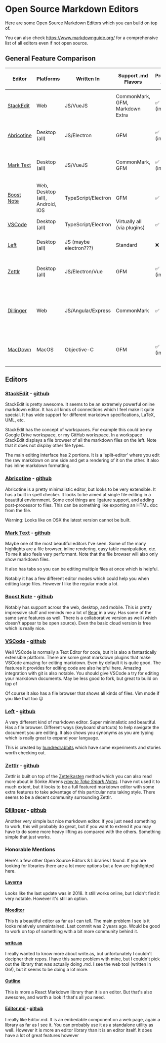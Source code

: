 # Open Source Markdown Editors

Here are some Open Source Markdown Editors which you can build on top of. 

You can also check <https://www.markdownguide.org/> for a comprehensive list of all editors even if not open source.

## General Feature Comparison

| Editor                                      | Platforms                        | Written In             | Support .md Flavors             | Preview .md | Theming Support | Code Syntax Highlighting | Markdown Syntax Highlighting | Diagram Support                           | LaTeX Support    | Export                        | Integrations                                                | Extras                                                     |
| ------------------------------------------- | -------------------------------- | ---------------------- | ------------------------------- | ----------- | --------------- | ------------------------ | ---------------------------- | ----------------------------------------- | ---------------- | ----------------------------- | ----------------------------------------------------------- | ---------------------------------------------------------- |
| [StackEdit](https://stackedit.io/)          | Web                              | JS/VueJS               | CommonMark, GFM, Markdown Extra | ✅ (inline)  | ❌               | ✅                        | ✅                            | UML                                       | ✅                | None                          | Google Drive, CouchDB, Github, GitLab                       | Emoji, Musical Score, Collaboration                        |
| [Abricotine](https://abricotine.brrd.fr/)   | Desktop (all)                    | JS/Electron            | GFM                             | ✅  (inline) | ✅               | ✅                        | ✅                            | ❌                                         | ✅                | HTML and all Pandoc supported | None                                                        | Post-Processing Scripts, Ligatures                         |
| [Mark Text](https://marktext.app/)          | Desktop (all)                    | JS/VueJS               | CommonMark, GFM                 | ✅  (inline) | ✅               | ✅                        | ✅                            | Flowchart, Sequence Diagrams, Gantt, Vega | ✅                | HTML, PDF                     | None                                                        | Editor Modes                                               |
| [Boost Note](https://boostnote.io/)         | Web, Desktop (all), Android, iOS | TypeScript/Electron    | GFM                             | ✅           | ✅               | ✅                        | ✅                            | ❌                                         | ✅                | HTML                          | Private Cloud                                               | BoostHub                                                   |
| [VSCode](https://code.visualstudio.com/)    | Desktop (all)                    | TypeScript/Electron    | Virtually all (via plugins)     | ✅           | ✅ (custom css)  | ✅                        | ✅                            | Via plugins                               | ✅  (via plugins) | via tasks.json                | None                                                        | A lot via plugins                                          |
| [Left](https://hundredrabbits.itch.io/left) | Desktop (all)                    | JS (maybe electron???) | Standard                        | ❌           | ✅               | ❌                        | ❌                            | ❌                                         | ❌                | None                          | None                                                        | Synonyms, Autocomplete, Speed Reader                       |
| [Zettlr](https://www.zettlr.com/)           | Desktop (all)                    | JS/Electron/Vue        | GFM                             | ✅  (inline) | ✅               | ✅                        | ✅                            | Mermaid                                   | ✅                | HTML and all Pandoc supported | Zotero                                                      | Citations, Projects, [[Internal Linking]], Tags, Citation  |
| [Dillinger](https://dillinger.io/)          | Web                              | JS/Angular/Express     | CommonMark                      | ✅           | ❌               | ✅                        | ✅                            | ❌                                         | ❌                | HTML, PDF                     | Google Drive, Bitbucket, GitHub, Medium, Dropbox, One Drive | HTML->MD                                                   |
| [MacDown](https://macdown.uranusjr.com/)    | MacOS                            | Objective-C            | GFM                             | ✅  (inline) | ✅               | ✅                        | ✅                            | ❌                                         | ✅                | HTML, PDF                     | None                                                        | Jekyll front-matter, Auto-Completion (doesn't work for me) |

## Editors

### [StackEdit](https://stackedit.io/) - [github](https://github.com/benweet/stackedit)

StackEdit is pretty awesome. It seems to be an extremely powerful online markdown editor. It has all kinds of connections which I feel make it quite special. It has wide support for different markdown specifications, LaTeX, UML, etc. 

StackEdit has the concept of workspaces. For example this could be my Google Drive workspace, or my GitHub workspace. In a workspace StackEdit displays a file browser of all the markdown files on the left. Note that it does not display other file types.

The main editing interface has 2 portions. It is a 'split-editor' where you edit the raw markdown on one side and get a rendering of it on the other. It also has inline markdown formatting.

### [Abricotine](https://abricotine.brrd.fr/) - [github](https://github.com/brrd/abricotine)

Abricotine is a pretty minimalistic editor, but looks to be very extensible. It has a built in spell checker. It looks to be aimed at single file editing in a beautiful enviornment. Some cool things are ligature support, and adding post-processor to files. This can be something like exporting an HTML doc from the file.

Warning: Looks like on OSX the latest version cannot be built. 

### [Mark Text](https://marktext.app/) - [github](https://github.com/marktext/marktext)

Maybe one of the most beautiful editors I've seen. Some of the many highlights are a file browser, inline rendering, easy table manipulation, etc. To me it also feels very performant. Note that the file browser will also only show markdown files.

It also has tabs so you can be editing multiple files at once which is helpful.

Notably it has a few different editor modes which could help you when editing large files. However I like the regular mode a lot. 

### [Boost Note](https://boostnote.io/) - [github](https://github.com/BoostIO/Boostnote.next)

Notably has support across the web, desktop, and mobile. This is pretty impressive stuff and reminds me a lot of [Bear](https://bear.app/) in a way. Has some of the same sync features as well. There is a collaborative version as well (which doesn't appear to be open source). Even the basic cloud version is free which is really nice. 

### [VSCode](https://code.visualstudio.com/) - [github](https://github.com/microsoft/vscode)

Well VSCode is normally a Text Editor for code, but it is also a fantastically extensible platform. There are some great markdown plugins that make VSCode amazing for editing markdown. Even by default it is quite good. The features it provides for editing code are also helpful here. Amazing integration with git is also notable. You should give VSCode a try for editing your markdown documents. May be less good to fork, but great to build on top of

Of course it also has a file browser that shows all kinds of files. Vim mode if you like that too 😉

### [Left](https://hundredrabbits.itch.io/left) - [github](https://github.com/hundredrabbits/Left)

A very different kind of markdown editor. Super minimalistic and beautiful. Has a file browser. Different ways (keyboard shortcuts) to help navigate the document you are editing. It also shows you synonyms as you are typing which is really great to expand your language.

This is created by [hundredrabbits](https://100r.co/site/home.html) which have some experiments and stories worth checking out. 

### [Zettlr](https://www.zettlr.com/) - [github](https://github.com/Zettlr/Zettlr)

Zettlr is built on top of the [Zettelkasten](https://en.wikipedia.org/wiki/Zettelkasten) method which you can also read more about in Sönke Ahrens [*How to Take Smark Notes*](https://www.amazon.com/How-Take-Smart-Notes-Nonfiction-ebook/dp/B06WVYW33Y). I have not used it to much extent, but it looks to be a full featured markdown editor with some extra features to take advantage of this particular note taking style. There seems to be a decent community surrounding Zettlr.

### [Dillinger](https://dillinger.io/) - [github](https://github.com/joemccann/dillinger)

Another very simple but nice markdown editor. If you just need something to work, this will probably do great, but if you want to extend it you may have to do some more heavy lifting as compared with the others. Something simple that just works.

### Honorable Mentions

Here's a few other Open Source Editors & Libraries I found. If you are looking for libraries there are a lot more options but a few are highlighted here. 

#### [Laverna](https://github.com/Laverna/laverna)

Looks like the last update was in 2018. It still works online, but I didn't find it very notable. However it's still an option.

#### [Moeditor](https://moeditor.js.org/)

This is a beautiful editor as far as I can tell. The main problem I see is it looks relatively unmaintained. Last commit was 2 years ago. Would be good to work on top of something with a bit more community behind it. 

#### [write.as](https://write.as/)

I really wanted to know more about write.as, but unfortunately I couldn't decipher their repos. I have this same problem with mine, but I couldn't pick out the library that was actually doing .md. I see the web tool (written in Go!), but it seems to be doing a lot more.

#### [Outline](https://www.getoutline.com/)

This is more a React Markdown library than it is an editor. But that's also awesome, and worth a look if that's all you need.

#### [Editor.md](https://pandao.github.io/editor.md/en.html) - [github](https://github.com/pandao/editor.md)

I really like Editor.md. It is an embedable component on a web page, again a library as far as I see it. You can probably use it as a standalone utility as well. However it is more an editor library than it is an editor itself. It does have a lot of great features however 
